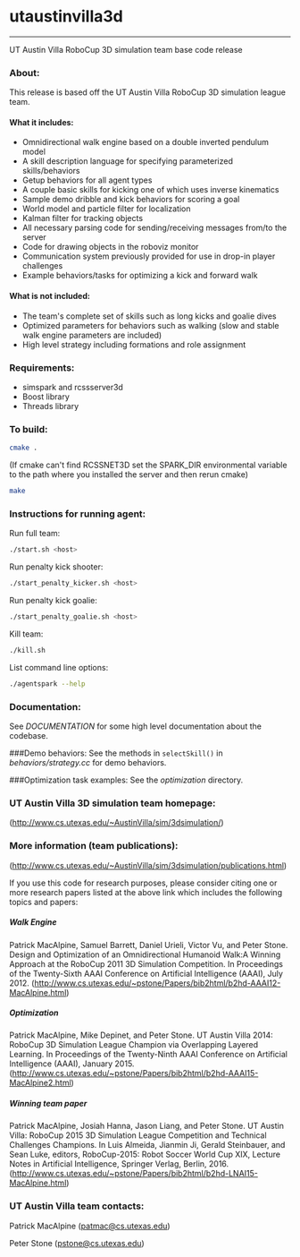# utaustinvilla3d
---
UT Austin Villa RoboCup 3D simulation team base code release

### About: 
This release is based off the UT Austin Villa RoboCup 3D simulation league team.  

#### What it includes:
* Omnidirectional walk engine based on a double inverted pendulum model 
* A skill description language for specifying parameterized skills/behaviors
* Getup behaviors for all agent types
* A couple basic skills for kicking one of which uses inverse kinematics
* Sample demo dribble and kick behaviors for scoring a goal
* World model and particle filter for localization
* Kalman filter for tracking objects
* All necessary parsing code for sending/receiving messages from/to the server
* Code for drawing objects in the roboviz monitor
* Communication system previously provided for use in drop-in player challenges
* Example behaviors/tasks for optimizing a kick and forward walk

#### What is not included: 
* The team's complete set of skills such as long kicks and goalie dives
* Optimized parameters for behaviors such as walking (slow and stable walk engine parameters are included)
* High level strategy including formations and role assignment


### Requirements:
* simspark and rcssserver3d
* Boost library
* Threads library


### To build:
```bash
cmake . 
```
 (If cmake can't find RCSSNET3D set the SPARK_DIR environmental variable to the path where you installed the server and then rerun cmake)
 
```bash
make
```

### Instructions for running agent:
Run full team:
```bash
./start.sh <host>
```
Run penalty kick shooter:
```bash
./start_penalty_kicker.sh <host>
```
Run penalty kick goalie:
```bash
./start_penalty_goalie.sh <host>
```
Kill team:
```bash
./kill.sh
```
List command line options:
```bash
./agentspark --help
```

### Documentation:
See *DOCUMENTATION* for some high level documentation about the codebase.


###Demo behaviors:
See the methods in `selectSkill()` in *behaviors/strategy.cc* for demo behaviors.


###Optimization task examples:
See the *optimization* directory.


### UT Austin Villa 3D simulation team homepage:
(http://www.cs.utexas.edu/~AustinVilla/sim/3dsimulation/)


### More information (team publications):
(http://www.cs.utexas.edu/~AustinVilla/sim/3dsimulation/publications.html)

If you use this code for research purposes, please consider citing one or more research papers listed at the above link which includes the following topics and papers:
##### Walk Engine 
Patrick MacAlpine, Samuel Barrett, Daniel Urieli, Victor Vu, and Peter Stone. 
Design and Optimization of an Omnidirectional Humanoid Walk:A Winning Approach at the RoboCup 2011 3D Simulation Competition. 
In Proceedings of the Twenty-Sixth AAAI Conference on Artificial Intelligence (AAAI), July 2012.
(http://www.cs.utexas.edu/~pstone/Papers/bib2html/b2hd-AAAI12-MacAlpine.html)

##### Optimization 
Patrick MacAlpine, Mike Depinet, and Peter Stone. 
UT Austin Villa 2014: RoboCup 3D Simulation League Champion via Overlapping Layered Learning. 
In Proceedings of the Twenty-Ninth AAAI Conference on Artificial Intelligence (AAAI), January 2015.
(http://www.cs.utexas.edu/~pstone/Papers/bib2html/b2hd-AAAI15-MacAlpine2.html)

##### Winning team paper
Patrick MacAlpine, Josiah Hanna, Jason Liang, and Peter Stone. 
UT Austin Villa: RoboCup 2015 3D Simulation League Competition and Technical Challenges Champions. 
In Luis Almeida, Jianmin Ji, Gerald Steinbauer, and Sean Luke, editors, RoboCup-2015: Robot Soccer World Cup XIX, Lecture Notes in Artificial Intelligence, Springer Verlag, Berlin, 2016.
(http://www.cs.utexas.edu/~pstone/Papers/bib2html/b2hd-LNAI15-MacAlpine.html)


### UT Austin Villa team contacts:

Patrick MacAlpine (patmac@cs.utexas.edu)

Peter Stone (pstone@cs.utexas.edu)